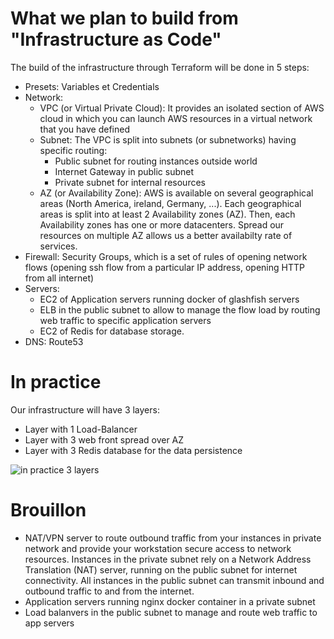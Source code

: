 # What we plan to build from "Infrastructure as Code"

The build of the infrastructure through Terraform will be done in 5 steps:
- Presets: Variables et Credentials
- Network:
  - VPC (or Virtual Private Cloud): It provides an isolated section of AWS cloud in which you can launch AWS resources in a virtual network that you have defined 
  - Subnet:
    The VPC is split into subnets (or subnetworks) having specific routing:
    - Public subnet for routing instances outside world
    - Internet Gateway in public subnet
    - Private subnet for internal resources
  - AZ (or Availability Zone): AWS is available on several geographical areas (North America, ireland, Germany, ...). Each geographical areas is split into at least 2 Availability zones (AZ). Then, each Availability zones has one or more datacenters. Spread our resources on multiple AZ allows us a better availabilty rate of services.
- Firewall: Security Groups, which is a set of rules of opening network flows (opening ssh flow from a particular IP address, opening HTTP from all internet)
- Servers: 
  - EC2 of Application servers running docker of glashfish servers
  - ELB in the public subnet to allow to manage the flow load by routing web traffic to specific application servers
  - EC2 of Redis for database storage. 
- DNS: Route53

# In practice

Our infrastructure will have 3 layers:
- Layer with 1 Load-Balancer
- Layer with 3 web front spread over AZ
- Layer with 3 Redis database for the data persistence

![in practice 3 layers](https://images.ctfassets.net/95wnqgvmhlea/27OOMHHFpaEUssc4GcEamq/3438f8c802e5faba3a5e244a843d1afb/architecture_skynet.png?fm=png)


# Brouillon

- NAT/VPN server to route outbound traffic from your instances in private network
and provide your workstation secure access to network resources. Instances in the private subnet rely on a Network Address Translation (NAT) server, running on the public subnet for internet connectivity. All instances in the public subnet can transmit inbound and outbound traffic to and from the internet.
- Application servers running nginx docker container in a private subnet
- Load balanvers in the public subnet to manage and route web traffic to app servers
